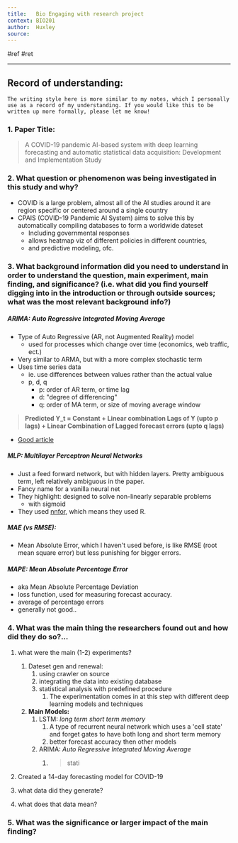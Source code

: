 ```yaml
---
title:   Bio Engaging with research project
context: BIO201
author:  Huxley
source: 
---
```


#ref #ret 

---
## Record of understanding:

`The writing style here is more similar to my notes, which I personally use as a record of my understanding. If you would like this to be written up more formally, please let me know!`

### 1.  **Paper Title:**
> A COVID-19 pandemic AI-based system with deep learning forecasting and automatic statistical data acquisition: Development and Implementation Study
    

### 2.  **What question or phenomenon was being investigated in this study and why?**
- COVID is a large problem, almost all of the AI studies around it are region specific or centered around a single country
- CPAIS (COVID-19 Pandemic AI System) aims to solve this by automatically compiling databases to form a worldwide dateset
	- Including governmental responses
	- allows heatmap viz of different policies in different countries,
	- and predictive modeling, ofc.

  

### 3.  **What background information did you need to understand in order to understand the question, main experiment, main finding, and significance? (i.e. what did you find yourself digging into in the introduction or through outside sources; what was the most relevant background info?)**

##### ARIMA: *Auto Regressive Integrated Moving Average*
- Type of Auto Regressive (AR, not Augmented Reality) model
	- used for processes which change over time (economics, web traffic, ect.)
- Very similar to ARMA, but with a more complex stochastic term
- Uses time series data
	- ie. use differences between values rather than the actual value
	- p, d, q
		- p: order of AR term, or time lag 
		- d: "degree of differencing"
		- q: order of MA term, or size of moving average window
		
> **Predicted Y_t = Constant + Linear combination Lags of Y (upto p lags) + Linear Combination of Lagged forecast errors (upto q lags)** 
- [Good article](https://www.machinelearningplus.com/time-series/arima-model-time-series-forecasting-python)  


##### MLP: *Multilayer Perceptron Neural Networks*
- Just a feed forward network, but with hidden layers. Pretty ambiguous term, left relatively ambiguous in the paper.
- Fancy name for a vanilla neural net
- They highlight: designed to solve non-linearly separable problems
	- with sigmoid
- They used [nnfor](https://github.com/trnnick/nnfor), which means they used R.

##### MAE (vs RMSE):
 - Mean Absolute Error, which I haven't used before, is like RMSE (root mean square error) but less punishing for bigger errors.
 
 ##### MAPE: *Mean Absolute Percentage Error*

- aka Mean Absolute Percentage Deviation
- loss function, used for measuring forecast accuracy.
- average of percentage errors
- generally not good..


### 4.  What was the main thing the researchers found out and how did they do so?...
    
1.  what were the main (1-2) experiments?
	1.  Dateset gen and renewal: 
		1. using crawler on source 
		2. integrating the data into existing database
		3. statistical analysis with predefined procedure
			1. The experimentation comes in at this step with different deep learning models and techniques
	2. **Main Models:**
		1. LSTM: *long term short term memory*
			1. A type of recurrent neural network which uses a 'cell state' and forget gates to have both long and short term memory
			2. better forecast accuracy then other models
		2. ARIMA: *Auto Regressive Integrated Moving Average*
			1. > stati
		
3. Created a 14-day forecasting model for COVID-19
    
2.  what data did they generate?
    
3.  what does that data mean?
    

  

### 5.  What was the significance or larger impact of the main finding?










